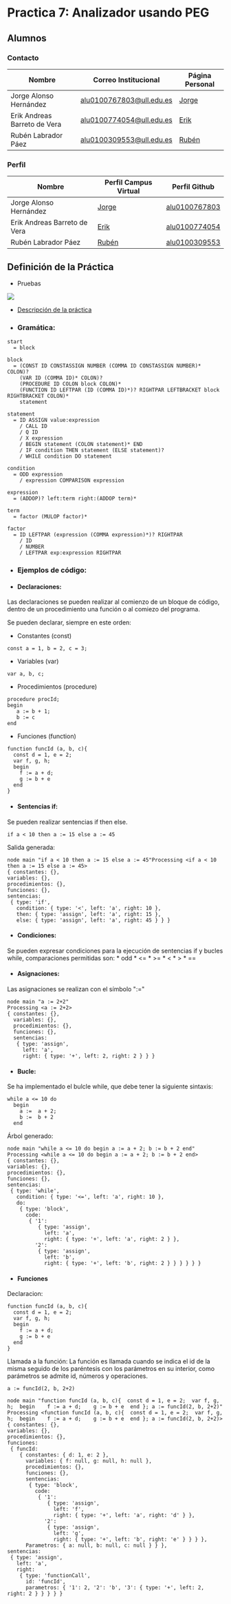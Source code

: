 # Practica 7: Analizador usando PEG

## Alumnos



### Contacto

| Nombre                       | Correo Institucional     | Página Personal                          |
| ---------------------------- | ------------------------ | ---------------------------------------- |
| Jorge Alonso Hernández       | alu0100767803@ull.edu.es | [Jorge](http://alu0100767803.github.io/) |
| Erik Andreas Barreto de Vera | alu0100774054@ull.edu.es | [Erik](https://alu0100774054.github.io/) |
| Rubén Labrador Páez          | alu0100309553@ull.edu.es | [Rubén](https://alu0100309553.github.io/) |



### Perfil

| Nombre                       | Perfil Campus Virtual                    | Perfil Github                            |
| ---------------------------- | ---------------------------------------- | ---------------------------------------- |
| Jorge Alonso Hernández       | [Jorge](https://campusvirtual.ull.es/1617/user/profile.php?id=18914) | [alu0100767803](https://github.com/alu0100767803) |
| Erik Andreas Barreto de Vera | [Erik](https://campusvirtual.ull.es/1617/user/view.php?id=18906&course=1148) | [alu0100774054](https://github.com/alu0100774054) |
| Rubén Labrador Páez          | [Rubén](https://campusvirtual.ull.es/1617/user/view.php?id=9476&course=1148) | [alu0100309553](https://github.com/alu0100309553) |


## Definición de la Práctica

* Pruebas

![](pruebas.png)

*  [Descripción de la práctica](https://casianorodriguezleon.gitbooks.io/ull-esit-1617/content/practicas/practicapegparser.html)

* ### Gramática:

~~~
start
  = block

block
  = (CONST ID CONSTASSIGN NUMBER (COMMA ID CONSTASSIGN NUMBER)* COLON)?
    (VAR ID (COMMA ID)* COLON)?
    (PROCEDURE ID COLON block COLON)*
    (FUNCTION ID LEFTPAR (ID (COMMA ID)*)? RIGHTPAR LEFTBRACKET block RIGHTBRACKET COLON)*
    statement

statement
  = ID ASSIGN value:expression
    / CALL ID
    / Q ID
    / X expression
    / BEGIN statement (COLON statement)* END
    / IF condition THEN statement (ELSE statement)?
    / WHILE condition DO statement

condition
  = ODD expression
    / expression COMPARISON expression

expression
  = (ADDOP)? left:term right:(ADDOP term)*

term
  = factor (MULOP factor)*

factor
  = ID LEFTPAR (expression (COMMA expression)*)? RIGHTPAR
    / ID
    / NUMBER
    / LEFTPAR exp:expression RIGHTPAR

~~~

* ### Ejemplos de código:
* #### Declaraciones:
Las declaraciones se pueden realizar al  comienzo de un bloque de código, dentro de un procedimiento una función o al comiezo del programa.

Se pueden declarar, siempre en este orden:
  * Constantes (const)
  ~~~
  const a = 1, b = 2, c = 3;
  ~~~
  * Variables (var)
  ~~~
  var a, b, c;
  ~~~
  * Procedimientos (procedure)
  ~~~
  procedure procId;
  begin
     a := b + 1;
     b := c
  end
  ~~~
  * Funciones (function)
  ~~~
  function funcId (a, b, c){
    const d = 1, e = 2;
    var f, g, h;
    begin
      f := a + d;
      g := b + e
    end
  }
  ~~~

  * #### Sentencias if:
  Se pueden realizar sentencias if then else.
  ~~~
  if a < 10 then a := 15 else a := 45
  ~~~
  Salida generada:
  ~~~
  node main "if a < 10 then a := 15 else a := 45"Processing <if a < 10 then a := 15 else a := 45>
{ constantes: {},
  variables: {},
  procedimientos: {},
  funciones: {},
  sentencias:
   { type: 'if',
     condition: { type: '<', left: 'a', right: 10 },
     then: { type: 'assign', left: 'a', right: 15 },
     else: { type: 'assign', left: 'a', right: 45 } } }
  ~~~
  * #### Condiciones:
  Se pueden expresar condiciones para la ejecución de sentencias if y bucles while, comparaciones permitidas son:
    * odd
    * <=
    * \>=
    * <
    * >
    * ==

  * #### Asignaciones:
  Las asignaciones se realizan con el símbolo ":="
  ~~~
  node main "a := 2+2"
  Processing <a := 2+2>
  { constantes: {},
    variables: {},
    procedimientos: {},
    funciones: {},
    sentencias:
     { type: 'assign',
       left: 'a',
       right: { type: '+', left: 2, right: 2 } } }
  ~~~
  * #### Bucle:
  Se ha implementado el bulcle while, que debe tener la siguiente sintaxis:
  ~~~
  while a <= 10 do
    begin
      a :=  a + 2;
      b :=  b + 2
    end
  ~~~
  Árbol generado:
  ~~~
  node main "while a <= 10 do begin a := a + 2; b := b + 2 end"
Processing <while a <= 10 do begin a := a + 2; b := b + 2 end>
{ constantes: {},
  variables: {},
  procedimientos: {},
  funciones: {},
  sentencias:
   { type: 'while',
     condition: { type: '<=', left: 'a', right: 10 },
     do:
      { type: 'block',
        code:
         { '1':
            { type: 'assign',
              left: 'a',
              right: { type: '+', left: 'a', right: 2 } },
           '2':
            { type: 'assign',
              left: 'b',
              right: { type: '+', left: 'b', right: 2 } } } } } }

  ~~~

  * #### Funciones
  Declaracion:
  ~~~
  function funcId (a, b, c){
    const d = 1, e = 2;
    var f, g, h;
    begin
      f := a + d;
      g := b + e
    end
  }
  ~~~
  Llamada a la función:
  La función es llamada cuando se indica el id de la misma seguido de los paréntesis con los parámetros en su interior, como parámetros se admite id, números y operaciones.
  ~~~
  a := funcId(2, b, 2+2)
  ~~~

  ~~~
  node main "function funcId (a, b, c){  const d = 1, e = 2;  var f, g, h;  begin    f := a + d;    g := b + e  end }; a := funcId(2, b, 2+2)"
Processing <function funcId (a, b, c){  const d = 1, e = 2;  var f, g, h;  begin    f := a + d;    g := b + e  end }; a := funcId(2, b, 2+2)>
{ constantes: {},
  variables: {},
  procedimientos: {},
  funciones:
   { funcId:
      { constantes: { d: 1, e: 2 },
        variables: { f: null, g: null, h: null },
        procedimientos: {},
        funciones: {},
        sentencias:
         { type: 'block',
           code:
            { '1':
               { type: 'assign',
                 left: 'f',
                 right: { type: '+', left: 'a', right: 'd' } },
              '2':
               { type: 'assign',
                 left: 'g',
                 right: { type: '+', left: 'b', right: 'e' } } } },
        Parametros: { a: null, b: null, c: null } } },
  sentencias:
   { type: 'assign',
     left: 'a',
     right:
      { type: 'functionCall',
        id: 'funcId',
        parametros: { '1': 2, '2': 'b', '3': { type: '+', left: 2, right: 2 } } } } }
  ~~~
